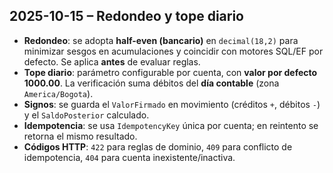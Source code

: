 ## 2025-10-15 – Redondeo y tope diario
- **Redondeo**: se adopta **half-even (bancario)** en `decimal(18,2)` para minimizar sesgos en acumulaciones y coincidir con motores SQL/EF por defecto. Se aplica **antes** de evaluar reglas.
- **Tope diario**: parámetro configurable por cuenta, con **valor por defecto 1000.00**. La verificación suma débitos del **día contable** (zona `America/Bogota`).
- **Signos**: se guarda el `ValorFirmado` en movimiento (créditos `+`, débitos `-`) y el `SaldoPosterior` calculado.
- **Idempotencia**: se usa `IdempotencyKey` única por cuenta; en reintento se retorna el mismo resultado.
- **Códigos HTTP**: `422` para reglas de dominio, `409` para conflicto de idempotencia, `404` para cuenta inexistente/inactiva.